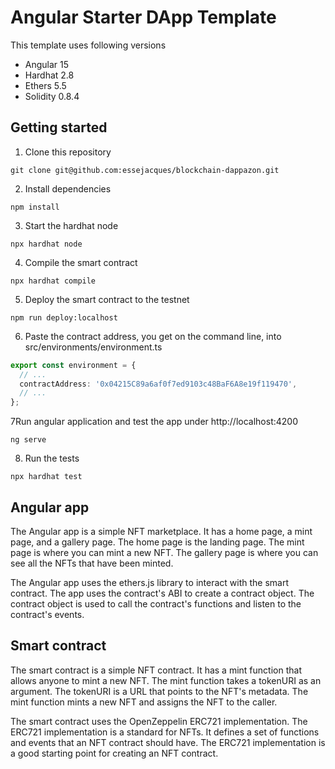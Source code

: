 # Angular Starter DApp Template

This template uses following versions

* Angular 15
* Hardhat 2.8
* Ethers 5.5
* Solidity 0.8.4

## Getting started

1. Clone this repository 

```shell
git clone git@github.com:essejacques/blockchain-dappazon.git
```

2. Install dependencies

```shell
npm install
```

3. Start the hardhat node
  
  ```shell
  npx hardhat node
  ```

4. Compile the smart contract
  
  ```shell
  npx hardhat compile
  ```

5. Deploy the smart contract to the testnet

```shell
npm run deploy:localhost
```


6. Paste the contract address, you get on the command line, into src/environments/environment.ts

```typescript
export const environment = {
  // ...
  contractAddress: '0x04215C89a6af0f7ed9103c48BaF6A8e19f119470',
  // ...
};
```

7Run angular application and test the app under http://localhost:4200

```
ng serve
```

8. Run the tests

```shell
npx hardhat test
```


## Angular app

The Angular app is a simple NFT marketplace. It has a home page, a mint page, and a gallery page. The home page is the landing page. The mint page is where you can mint a new NFT. The gallery page is where you can see all the NFTs that have been minted.

The Angular app uses the ethers.js library to interact with the smart contract. The app uses the contract's ABI to create a contract object. The contract object is used to call the contract's functions and listen to the contract's events.


## Smart contract

The smart contract is a simple NFT contract. It has a mint function that allows anyone to mint a new NFT. The mint function takes a tokenURI as an argument. The tokenURI is a URL that points to the NFT's metadata. The mint function mints a new NFT and assigns the NFT to the caller.

The smart contract uses the OpenZeppelin ERC721 implementation. The ERC721 implementation is a standard for NFTs. It defines a set of functions and events that an NFT contract should have. The ERC721 implementation is a good starting point for creating an NFT contract.


